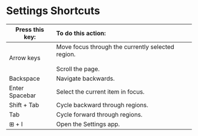 # Settings Shortcuts

| Press this key:     | To do this action:                                                        |
| ------------------- | :-------------------------------------------------------------------------|
| Arrow keys          | Move focus through the currently selected region.<br><br>Scroll the page. |
| Backspace           | Navigate backwards.                                                       |
| Enter  <br>Spacebar | Select the current item in focus.                                         |
| Shift + Tab         | Cycle backward through regions.                                           |
| Tab                 | Cycle forward through regions.                                            |
| ⊞ + I              | Open the Settings app.                                                    |
